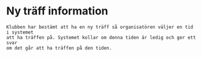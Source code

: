 # Ny träff information 
    Klubben har bestämt att ha en ny träff så organisatören väljer en tid i systemet
    att ha träffen på. Systemet kollar om denna tiden är ledig och ger ett svar 
    om det går att ha träffen på den tiden.
